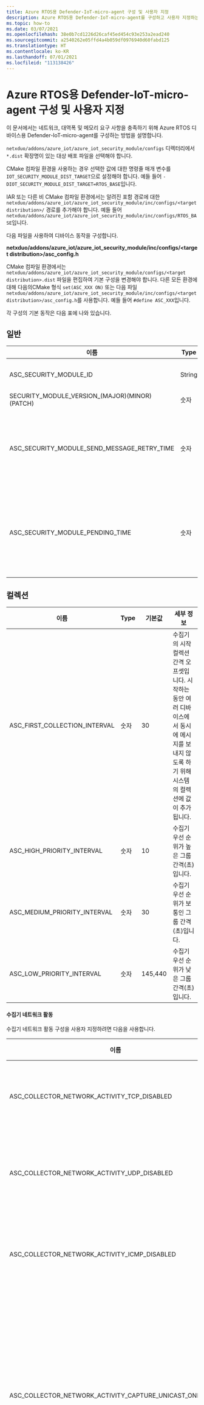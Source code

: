 ```yaml
---
title: Azure RTOS용 Defender-IoT-micro-agent 구성 및 사용자 지정
description: Azure RTOS용 Defender-IoT-micro-agent를 구성하고 사용자 지정하는 방법에 대해 알아봅니다.
ms.topic: how-to
ms.date: 03/07/2021
ms.openlocfilehash: 38e0b7cd1226d26caf45ed454c93e253a2ead240
ms.sourcegitcommit: a2540262e05ffd4a4b059df0976940d60fabd125
ms.translationtype: HT
ms.contentlocale: ko-KR
ms.lasthandoff: 07/01/2021
ms.locfileid: "113138426"
---
```

# <a name="configure-and-customize-defender-iot-micro-agent-for-azure-rtos"></a>Azure RTOS용 Defender-IoT-micro-agent 구성 및 사용자 지정

이 문서에서는 네트워크, 대역폭 및 메모리 요구 사항을 충족하기 위해 Azure RTOS 디바이스용 Defender-IoT-micro-agent를 구성하는 방법을 설명합니다.

`netxduo/addons/azure_iot/azure_iot_security_module/configs` 디렉터리에서 `*.dist` 확장명이 있는 대상 배포 파일을 선택해야 합니다.  

CMake 컴파일 환경을 사용하는 경우 선택한 값에 대한 명령줄 매개 변수를 `IOT_SECURITY_MODULE_DIST_TARGET`으로 설정해야 합니다. 예들 들어 `-DIOT_SECURITY_MODULE_DIST_TARGET=RTOS_BASE`입니다.

IAR 또는 다른 비 CMake 컴파일 환경에서는 알려진 포함 경로에 대한 `netxduo/addons/azure_iot/azure_iot_security_module/inc/configs/<target distribution>/` 경로를 추가해야 합니다. 예들 들어 `netxduo/addons/azure_iot/azure_iot_security_module/inc/configs/RTOS_BASE`입니다.

다음 파일을 사용하여 디바이스 동작을 구성합니다.

**netxduo/addons/azure_iot/azure_iot_security_module/inc/configs/\<target distribution>/asc_config.h**

CMake 컴파일 환경에서는 `netxduo/addons/azure_iot/azure_iot_security_module/configs/<target distribution>.dist` 파일을 편집하여 기본 구성을 변경해야 합니다. 다른 모든 환경에 대해 다음의CMake 형식 `set(ASC_XXX ON)` 또는 다음 파일 `netxduo/addons/azure_iot/azure_iot_security_module/inc/configs/<target distribution>/asc_config.h`를 사용합니다. 예들 들어 `#define ASC_XXX`입니다.

각 구성의 기본 동작은 다음 표에 나와 있습니다. 

## <a name="general"></a>일반

| 이름 | Type | 기본값 | 세부 정보 |
| - | - | - | - |
| ASC_SECURITY_MODULE_ID | String | Defender-IoT-micro-agent | 디바이스의 고유 식별자입니다.  |
| SECURITY_MODULE_VERSION_(MAJOR)(MINOR)(PATCH)  | 숫자 | 3.2.1 | 버전입니다. |
| ASC_SECURITY_MODULE_SEND_MESSAGE_RETRY_TIME  | 숫자  | 3 | 실패 후에 Defender-IoT-micro-agent가 보안 메시지를 전송하는 데 걸리는 시간입니다. (초) |
| ASC_SECURITY_MODULE_PENDING_TIME  | 숫자 | 300 | Defender-IoT-micro-agent 보류 시간(초)입니다. 시간이 초과되면 상태가 일시 중단으로 변경됩니다. |

## <a name="collection"></a>컬렉션

| 이름 | Type | 기본값 | 세부 정보 |
| - | - | - | - |
| ASC_FIRST_COLLECTION_INTERVAL | 숫자  | 30  | 수집기의 시작 컬렉션 간격 오프셋입니다. 시작하는 동안 여러 디바이스에서 동시에 메시지를 보내지 않도록 하기 위해 시스템의 컬렉션에 값이 추가됩니다.  |
| ASC_HIGH_PRIORITY_INTERVAL | 숫자 | 10 | 수집기 우선 순위가 높은 그룹 간격(초)입니다. |
| ASC_MEDIUM_PRIORITY_INTERVAL | 숫자 | 30 | 수집기 우선 순위가 보통인 그룹 간격(초)입니다. |
| ASC_LOW_PRIORITY_INTERVAL | 숫자 | 145,440  | 수집기 우선 순위가 낮은 그룹 간격(초)입니다. |

#### <a name="collector-network-activity"></a>수집기 네트워크 활동

수집기 네트워크 활동 구성을 사용자 지정하려면 다음을 사용합니다.

| 이름 | Type | 기본값 | 세부 정보 |
| - | - | - | - |
| ASC_COLLECTOR_NETWORK_ACTIVITY_TCP_DISABLED | 부울 | false | `TCP` 네트워크 활동을 필터링합니다. |
| ASC_COLLECTOR_NETWORK_ACTIVITY_UDP_DISABLED | 부울 | false | `UDP` 네트워크 활동 이벤트를 필터링합니다. |
| ASC_COLLECTOR_NETWORK_ACTIVITY_ICMP_DISABLED | 부울 | false | `ICMP` 네트워크 활동 이벤트를 필터링합니다. |
| ASC_COLLECTOR_NETWORK_ACTIVITY_CAPTURE_UNICAST_ONLY | 부울 | true | 유니캐스트 수신 패킷만 캡처합니다. false로 설정하면 브로드캐스트와 멀티캐스트도 모두 캡처됩니다. |
| ASC_COLLECTOR_NETWORK_ACTIVITY_SEND_EMPTY_EVENTS  | 부울  | false  | 수집기의 빈 이벤트를 보냅니다. |
| ASC_COLLECTOR_NETWORK_ACTIVITY_MAX_IPV4_OBJECTS_IN_CACHE | 숫자 | 64 | 메모리에 저장할 최대 IPv4 네트워크 이벤트 수입니다. |
| ASC_COLLECTOR_NETWORK_ACTIVITY_MAX_IPV6_OBJECTS_IN_CACHE | 숫자 | 64  | 메모리에 저장할 최대 IPv6 네트워크 이벤트 수입니다. |

### <a name="collectors"></a>수집기
| 이름 | Type | 기본값 | 세부 정보 |
| - | - | - | - |
| ASC_COLLECTOR_HEARTBEAT_ENABLED | 부울 | 켜기 | 하트비트 수집기를 사용하도록 설정합니다. |
| ASC_COLLECTOR_NETWORK_ACTIVITY_ENABLED  | 부울 | 켜기 | 네트워크 활동 수집기를 사용하도록 설정합니다. |
| ASC_COLLECTOR_SYSTEM_INFORMATION_ENABLED | 부울 | 켜기 | 시스템 정보 수집기를 사용하도록 설정합니다.  |

다른 구성 플래그는 고급이며 지원되지 않는 기능을 포함합니다. 고객 지원팀에 문의하여 이를 변경하거나 자세한 내용을 문의하세요.
 
## <a name="supported-security-alerts-and-recommendations"></a>지원되는 보안 경고 및 권장 사항

Azure RTOS용 Defender-IoT-micro-agent는 특정 보안 경고 및 권장 사항을 지원합니다. 서비스에 대한 [관련 경고 및 권장 값을 검토하고 사용자 지정](concept-rtos-security-alerts-recommendations.md)해야 합니다.

## <a name="log-analytics-optional"></a>로그 분석(선택 사항)

로그 분석을 사용하도록 설정하고 구성하여 디바이스 이벤트와 활동을 조사할 수 있습니다. [Defender for IoT 서비스 로그 분석](how-to-security-data-access.md#log-analytics)을 설정하고 사용하는 방법에 대한 자세한 내용을 알아보세요. 

## <a name="next-steps"></a>다음 단계


- Azure RTOS용 Defender-IoT-micro-agent [보안 경고 및 권장 사항](concept-rtos-security-alerts-recommendations.md) 검토 및 사용자 지정
- 필요에 따라 [Azure RTOS API용 Defender-IoT-micro-agent](azure-rtos-security-module-api.md)를 참조하세요.
